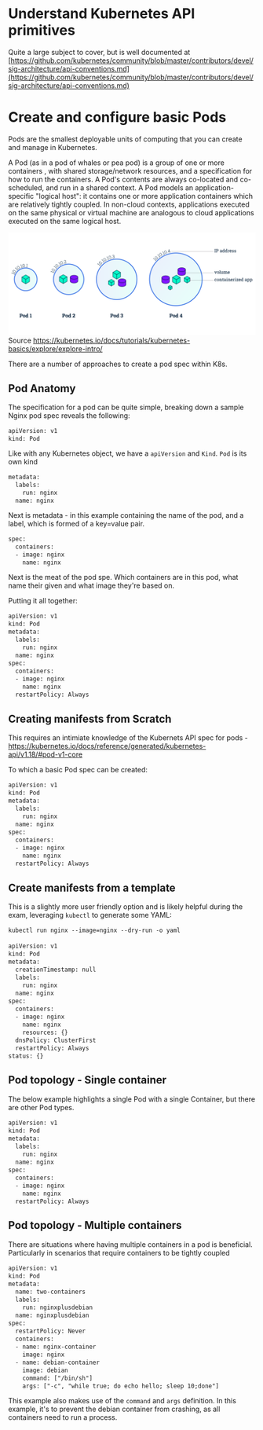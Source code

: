# Understand Kubernetes API primitives

 Quite a large subject to cover, but is well documented at [https://github.com/kubernetes/community/blob/master/contributors/devel/sig-architecture/api-conventions.md](https://github.com/kubernetes/community/blob/master/contributors/devel/sig-architecture/api-conventions.md)

# Create and configure basic Pods

Pods are the smallest deployable units of computing that you can create and manage in Kubernetes.

A Pod (as in a pod of whales or pea pod) is a group of one or more containers , with shared storage/network resources, and a specification for how to run the containers. A Pod's contents are always co-located and co-scheduled, and run in a shared context. A Pod models an application-specific "logical host": it contains one or more application containers which are relatively tightly coupled. In non-cloud contexts, applications executed on the same physical or virtual machine are analogous to cloud applications executed on the same logical host.

![K8s Pod Anatomy](./Images/pods.svg)
Source https://kubernetes.io/docs/tutorials/kubernetes-basics/explore/explore-intro/


There are a number of approaches to create a pod spec within K8s.

## Pod Anatomy

The specification for a pod can be quite simple, breaking down a sample Nginx pod spec reveals the following:

```
apiVersion: v1
kind: Pod
```

Like with any Kubernetes object, we have a `apiVersion` and `Kind`. `Pod` is its own kind

```
metadata:
  labels:
    run: nginx
  name: nginx
```

Next is metadata - in this example containing the name of the pod, and a label, which is formed of a key=value pair. 

```
spec:
  containers:
  - image: nginx
    name: nginx
```

Next is the meat of the pod spe. Which containers are in this pod, what name their given and what image they're based on. 

Putting it all together:

```
apiVersion: v1
kind: Pod
metadata:
  labels:
    run: nginx
  name: nginx
spec:
  containers:
  - image: nginx
    name: nginx
  restartPolicy: Always
```

## Creating manifests from Scratch

This requires an intimiate knowledge of the Kubernets API spec for pods - https://kubernetes.io/docs/reference/generated/kubernetes-api/v1.18/#pod-v1-core

To which a basic Pod spec can be created:

```
apiVersion: v1
kind: Pod
metadata:
  labels:
    run: nginx
  name: nginx
spec:
  containers:
  - image: nginx
    name: nginx
  restartPolicy: Always
```

## Create manifests from a template

This is a slightly more user friendly option and is likely helpful during the exam, leveraging `kubectl` to generate some YAML:

```
kubectl run nginx --image=nginx --dry-run -o yaml                                                          

apiVersion: v1
kind: Pod
metadata:
  creationTimestamp: null
  labels:
    run: nginx
  name: nginx
spec:
  containers:
  - image: nginx
    name: nginx
    resources: {}
  dnsPolicy: ClusterFirst
  restartPolicy: Always
status: {}
```

## Pod topology - Single container

The below example highlights a single Pod with a single Container, but there are other Pod types.

```
apiVersion: v1
kind: Pod
metadata:
  labels:
    run: nginx
  name: nginx
spec:
  containers:
  - image: nginx
    name: nginx
  restartPolicy: Always
```
## Pod topology - Multiple containers

There are situations where having multiple containers in a pod is beneficial. Particularly in scenarios that require containers to be tightly coupled

```
apiVersion: v1
kind: Pod
metadata:
  name: two-containers
  labels:
    run: nginxplusdebian
  name: nginxplusdebian
spec:
  restartPolicy: Never
  containers:
  - name: nginx-container
    image: nginx
  - name: debian-container
    image: debian
    command: ["/bin/sh"]
    args: ["-c", "while true; do echo hello; sleep 10;done"]
```

This example also makes use of the `command` and `args` definition. In this example, it's to prevent the debian container from crashing, as all containers need to run a process.